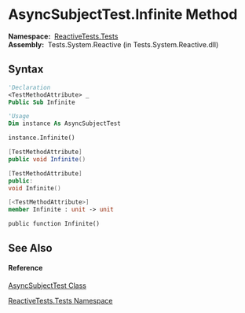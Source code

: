 # AsyncSubjectTest.Infinite Method

**Namespace:**  [ReactiveTests.Tests](ReactiveTests.Tests\ReactiveTests.Tests.md)  
**Assembly:**  Tests.System.Reactive (in Tests.System.Reactive.dll)

## Syntax

```vb
'Declaration
<TestMethodAttribute> _
Public Sub Infinite
```

```vb
'Usage
Dim instance As AsyncSubjectTest

instance.Infinite()
```

```csharp
[TestMethodAttribute]
public void Infinite()
```

```c++
[TestMethodAttribute]
public:
void Infinite()
```

```fsharp
[<TestMethodAttribute>]
member Infinite : unit -> unit 
```

```jscript
public function Infinite()
```

## See Also

#### Reference

[AsyncSubjectTest Class](AsyncSubjectTest\AsyncSubjectTest.md)

[ReactiveTests.Tests Namespace](ReactiveTests.Tests\ReactiveTests.Tests.md)




